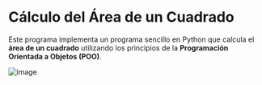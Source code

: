 # Cálculo del Área de un Cuadrado

Este programa implementa un programa sencillo en Python que calcula el **área de un cuadrado** utilizando los principios de la **Programación Orientada a Objetos (POO)**.

![image](https://github.com/user-attachments/assets/873bb4c2-1d23-4316-9880-d92b19ea4a01)

